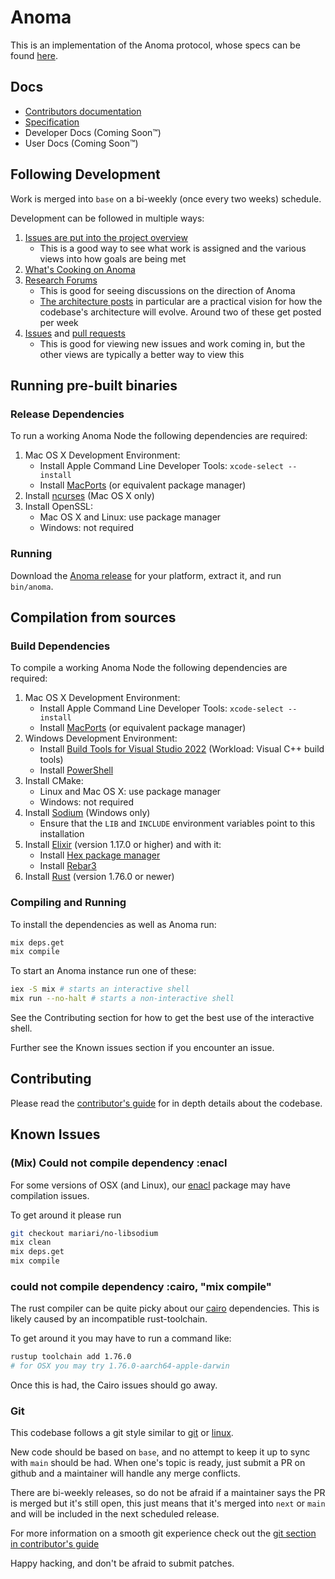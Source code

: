 # Anoma

This is an implementation of the Anoma protocol, whose specs can be
found [here](https://specs.anoma.net/latest).

## Docs

- [Contributors documentation](https://anoma.github.io/anoma/readme.html)
- [Specification](https://specs.anoma.net/latest/)
- Developer Docs (Coming Soon™)
- User Docs (Coming Soon™)

## Following Development

Work is merged into `base` on a bi-weekly (once every two weeks)
schedule.

Development can be followed in multiple ways:

1. [Issues are put into the project overview](https://github.com/orgs/anoma/projects/19)
   - This is a good way to see what work is assigned and the various
     views into how goals are being met
2. [What's Cooking on Anoma](https://github.com/orgs/anoma/projects/20 "A good view on how topics are progressing throughout a cycle")
3. [Research Forums](https://research.anoma.net/)
   - This is good for seeing discussions on the direction of Anoma
   - [The architecture posts](https://research.anoma.net/tags/c/protocol-design/25/architecture)
     in particular are a practical vision for how the codebase's
     architecture will evolve. Around two of these get posted per week
4. [Issues](https://github.com/anoma/anoma/issues) and [pull requests](https://github.com/anoma/anoma/pulls)
   - This is good for viewing new issues and work coming in, but the
     other views are typically a better way to view this

## Running pre-built binaries
### Release Dependencies
To run a working Anoma Node the following dependencies are required:

1. Mac OS X Development Environment:
    * Install Apple Command Line Developer Tools: `xcode-select --install`
    * Install [MacPorts](https://www.macports.org/install.php) (or equivalent package manager)
2. Install [ncurses](https://ports.macports.org/port/ncurses/) (Mac OS X only)
3. Install OpenSSL:
    * Mac OS X and Linux: use package manager
    * Windows: not required
### Running
Download the [Anoma release](https://github.com/anoma/anoma/releases) for your platform, extract it, and run `bin/anoma`.
## Compilation from sources
### Build Dependencies

To compile a working Anoma Node the following dependencies are required:

1. Mac OS X Development Environment:
    * Install Apple Command Line Developer Tools: `xcode-select --install`
    * Install [MacPorts](https://www.macports.org/install.php) (or equivalent package manager)
2. Windows Development Environment:
    * Install [Build Tools for Visual Studio 2022](https://visualstudio.microsoft.com/downloads/) (Workload: Visual C++ build tools)
    * Install [PowerShell](https://learn.microsoft.com/en-us/powershell/scripting/install/installing-powershell-on-windows?view=powershell-7.4)
4. Install CMake:
    * Linux and Mac OS X: use package manager
    * Windows: not required
5. Install [Sodium](https://doc.libsodium.org/installation#pre-built-libraries) (Windows only)
    * Ensure that the `LIB` and `INCLUDE` environment variables point to this installation 
5. Install [Elixir](https://elixir-lang.org/install.html) (version 1.17.0 or higher) and with it:
     * Install [Hex package manager](https://hexdocs.pm/mix/1.13/Mix.Tasks.Local.Hex.html)
     * Install [Rebar3](https://hexdocs.pm/mix/1.14/Mix.Tasks.Local.Rebar.html)
8. Install [Rust](https://www.rust-lang.org/tools/install) (version 1.76.0 or newer)

### Compiling and Running

To install the dependencies as well as Anoma run:

```bash
mix deps.get
mix compile
```

To start an Anoma instance run one of these:

```bash
iex -S mix # starts an interactive shell
mix run --no-halt # starts a non-interactive shell
```

See the Contributing section for how to get the best use of the
interactive shell.

Further see the Known issues section if you encounter an issue.

## Contributing

Please read the [contributor's guide](./documentation/contributing.livemd) for in
depth details about the codebase.

## Known Issues

### (Mix) Could not compile dependency :enacl

For some versions of OSX (and Linux), our
[enacl](https://github.com/jlouis/enacl) package may have compilation issues.

To get around it please run

```sh
git checkout mariari/no-libsodium
mix clean
mix deps.get
mix compile
```

### could not compile dependency :cairo, "mix compile"

The rust compiler can be quite picky about our
[cairo](https://github.com/anoma/aarm-cairo) dependencies. This is
likely caused by an incompatible rust-toolchain.

To get around it you may have to run a command like:

```sh
rustup toolchain add 1.76.0
# for OSX you may try 1.76.0-aarch64-apple-darwin
```

Once this is had, the Cairo issues should go away.

### Git

This codebase follows a git style similar to
[git](https://git-scm.com/) or
[linux](https://git.kernel.org/pub/scm/linux/kernel/git/torvalds/linux.git).

New code should be based on `base`, and no attempt to keep it up to
sync with `main` should be had. When one's topic is ready, just submit
a PR on github and a maintainer will handle any merge conflicts.

There are bi-weekly releases, so do not be afraid if a maintainer says
the PR is merged but it's still open, this just means that it's merged
into `next` or `main` and will be included in the next scheduled
release.

For more information on a smooth git experience check out the [git
section in contributor's guide](./documentation/contributing/git.livemd)

Happy hacking, and don't be afraid to submit patches.
